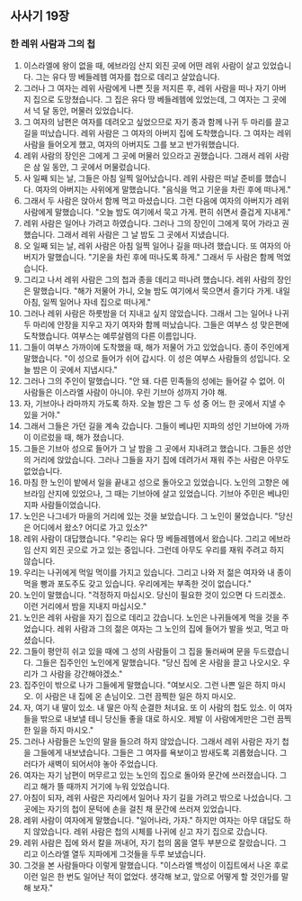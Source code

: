 ## 사사기 19장

### 한 레위 사람과 그의 첩
1. 이스라엘에 왕이 없을 때, 에브라임 산지 외진 곳에 어떤 레위 사람이 살고 있었습니다. 그는 유다 땅 베들레헴 여자를 첩으로 데리고 살았습니다.
2. 그러나 그 여자는 레위 사람에게 나쁜 짓을 저지른 후, 레위 사람을 떠나 자기 아버지 집으로 도망쳤습니다. 그 집은 유다 땅 베들레헴에 있었는데, 그 여자는 그 곳에서 넉 달 동안, 머물러 있었습니다.
3. 그 여자의 남편은 여자를 데려오고 싶었으므로 자기 종과 함께 나귀 두 마리를 끌고 길을 떠났습니다. 레위 사람은 그 여자의 아버지 집에 도착했습니다. 그 여자는 레위 사람을 들어오게 했고, 여자의 아버지도 그를 보고 반가워했습니다.
4. 레위 사람의 장인은 그에게 그 곳에 머물러 있으라고 권했습니다. 그래서 레위 사람은 삼 일 동안, 그 곳에서 머물렀습니다.
5. 사 일째 되는 날, 그들은 아침 일찍 일어났습니다. 레위 사람은 떠날 준비를 했습니다. 여자의 아버지는 사위에게 말했습니다. "음식을 먹고 기운을 차린 후에 떠나게."
6. 그래서 두 사람은 앉아서 함께 먹고 마셨습니다. 그런 다음에 여자의 아버지가 레위 사람에게 말했습니다. "오늘 밤도 여기에서 묵고 가게. 편히 쉬면서 즐겁게 지내게."
7. 레위 사람은 일어나 가려고 하였습니다. 그러나 그의 장인이 그에게 묵어 가라고 권했습니다. 그래서 레위 사람은 그 날 밤도 그 곳에서 지냈습니다.
8. 오 일째 되는 날, 레위 사람은 아침 일찍 일어나 길을 떠나려 했습니다. 또 여자의 아버지가 말했습니다. "기운을 차린 후에 떠나도록 하게." 그래서 두 사람은 함께 먹었습니다.
9. 그리고 나서 레위 사람은 그의 첩과 종을 데리고 떠나려 했습니다. 레위 사람의 장인은 말했습니다. "해가 저물어 가니, 오늘 밤도 여기에서 묵으면서 즐기다 가게. 내일 아침, 일찍 일어나 자네 집으로 떠나게."
10. 그러나 레위 사람은 하룻밤을 더 지내고 싶지 않았습니다. 그래서 그는 일어나 나귀 두 마리에 안장을 지우고 자기 여자와 함께 떠났습니다. 그들은 여부스 성 맞은편에 도착했습니다. 여부스는 예루살렘의 다른 이름입니다.
11. 그들이 여부스 가까이에 도착했을 때, 해가 저물어 가고 있었습니다. 종이 주인에게 말했습니다. "이 성으로 들어가 쉬어 갑시다. 이 성은 여부스 사람들의 성입니다. 오늘 밤은 이 곳에서 지냅시다."
12. 그러나 그의 주인이 말했습니다. "안 돼. 다른 민족들의 성에는 들어갈 수 없어. 이 사람들은 이스라엘 사람이 아니야. 우린 기브아 성까지 가야 해.
13. 자, 기브아나 라마까지 가도록 하자. 오늘 밤은 그 두 성 중 어느 한 곳에서 지낼 수 있을 거야."
14. 그래서 그들은 가던 길을 계속 갔습니다. 그들이 베냐민 지파의 성인 기브아에 가까이 이르렀을 때, 해가 졌습니다.
15. 그들은 기브아 성으로 들어가 그 날 밤을 그 곳에서 지내려고 했습니다. 그들은 성안의 거리에 앉았습니다. 그러나 그들을 자기 집에 데려가서 재워 주는 사람은 아무도 없었습니다.
16. 마침 한 노인이 밭에서 일을 끝내고 성으로 돌아오고 있었습니다. 노인의 고향은 에브라임 산지에 있었으나, 그 때는 기브아에 살고 있었습니다. 기브아 주민은 베냐민 지파 사람들이었습니다.
17. 노인은 나그네가 마을의 거리에 있는 것을 보았습니다. 그 노인이 물었습니다. "당신은 어디에서 왔소? 어디로 가고 있소?"
18. 레위 사람이 대답했습니다. "우리는 유다 땅 베들레헴에서 왔습니다. 그리고 에브라임 산지 외진 곳으로 가고 있는 중입니다. 그런데 아무도 우리를 재워 주려고 하지 않습니다.
19. 우리는 나귀에게 먹일 먹이를 가지고 있습니다. 그리고 나와 저 젊은 여자와 내 종이 먹을 빵과 포도주도 갖고 있습니다. 우리에게는 부족한 것이 없습니다."
20. 노인이 말했습니다. "걱정하지 마십시오. 당신이 필요한 것이 있으면 다 드리겠소. 이런 거리에서 밤을 지내지 마십시오."
21. 노인은 레위 사람을 자기 집으로 데리고 갔습니다. 노인은 나귀들에게 먹을 것을 주었습니다. 레위 사람과 그의 젊은 여자는 그 노인의 집에 들어가 발을 씻고, 먹고 마셨습니다.
22. 그들이 평안히 쉬고 있을 때에 그 성의 사람들이 그 집을 둘러싸며 문을 두드렸습니다. 그들은 집주인인 노인에게 말했습니다. "당신 집에 온 사람을 끌고 나오시오. 우리가 그 사람을 강간해야겠소."
23. 집주인이 밖으로 나가 그들에게 말했습니다. "여보시오. 그런 나쁜 일은 하지 마시오. 이 사람은 내 집에 온 손님이오. 그런 끔찍한 일은 하지 마시오.
24. 자, 여기 내 딸이 있소. 내 딸은 아직 순결한 처녀요. 또 이 사람의 첩도 있소. 이 여자들을 밖으로 내보낼 테니 당신들 좋을 대로 하시오. 제발 이 사람에게만은 그런 끔찍한 일을 하지 마시오."
25. 그러나 사람들은 노인의 말을 들으려 하지 않았습니다. 그래서 레위 사람은 자기 첩을 그들에게 내보냈습니다. 그들은 그 여자를 욕보이고 밤새도록 괴롭혔습니다. 그러다가 새벽이 되어서야 놓아 주었습니다.
26. 여자는 자기 남편이 머무르고 있는 노인의 집으로 돌아와 문간에 쓰러졌습니다. 그리고 해가 뜰 때까지 거기에 누워 있었습니다.
27. 아침이 되자, 레위 사람은 자리에서 일어나 자기 길을 가려고 밖으로 나섰습니다. 그 곳에는 자기의 첩이 문턱에 손을 걸친 채 문간에 쓰러져 있었습니다.
28. 레위 사람이 여자에게 말했습니다. "일어나라, 가자." 하지만 여자는 아무 대답도 하지 않았습니다. 레위 사람은 첩의 시체를 나귀에 싣고 자기 집으로 갔습니다.
29. 레위 사람은 집에 와서 칼을 꺼내어, 자기 첩의 몸을 열두 부분으로 잘랐습니다. 그리고 이스라엘 열두 지파에게 그것들을 두루 보냈습니다.
30. 그것을 본 사람들마다 이렇게 말했습니다. "이스라엘 백성이 이집트에서 나온 후로 이런 일은 한 번도 일어난 적이 없었다. 생각해 보고, 앞으로 어떻게 할 것인가를 말해 보자."